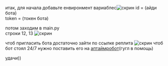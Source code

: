 итак, для начала добавьте енвиронмент вариаблес![скрин](https://discord.is-terrible.xyz/r/chrome_8lSYOJAVDg.png)
id = (айди бота)  
token = (токен бота)  

потом заходим в main.py  
строки 12, 13
![скрин](https://discord.is-terrible.xyz/r/chrome_YCefSRoghk.png)

чтоб пригласить бота достаточно зайти по ссылке реплита ![скрин](https://discord.is-terrible.xyz/r/chrome_bfSRQhpzwy.png)
чтоб бот стоял 24/7 нужно поставить его на [аптаймробот](https://uptimerobot.com/)(гугл в помощь)  

удачи))